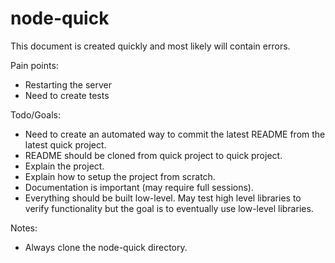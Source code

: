 # node-quick

This document is created quickly and most likely will contain errors.

Pain points:
* Restarting the server
* Need to create tests

Todo/Goals:
* Need to create an automated way to commit the latest README from the latest quick project.
* README should be cloned from quick project to quick project. 
* Explain the project. 
* Explain how to setup the project from scratch. 
* Documentation is important (may require full sessions).
* Everything should be built low-level. May test high level libraries to verify functionality but the goal is to eventually use low-level libraries.

Notes:
* Always clone the node-quick directory.
